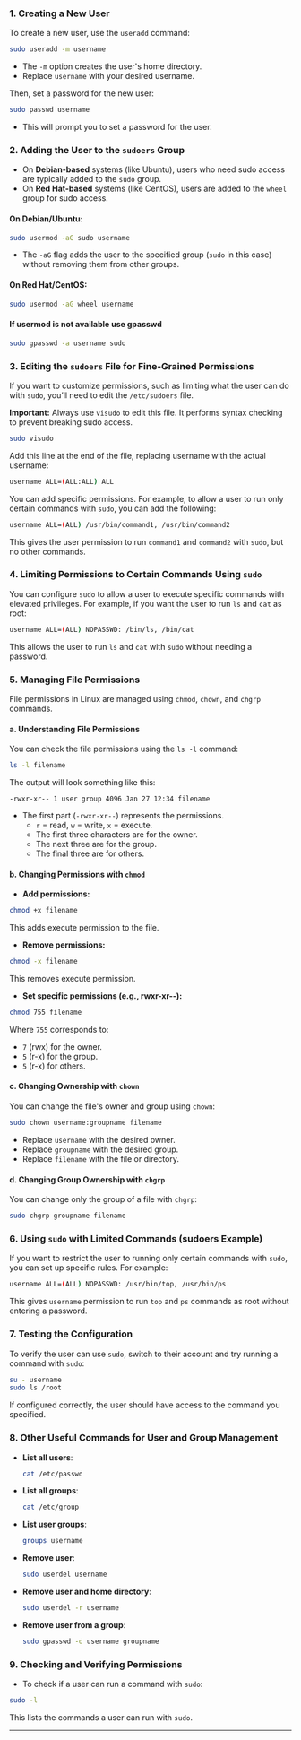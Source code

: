 ### 1. **Creating a New User**

To create a new user, use the `useradd` command:

```bash
sudo useradd -m username
```
- The `-m` option creates the user's home directory.
- Replace `username` with your desired username.

Then, set a password for the new user:

```bash
sudo passwd username
```
- This will prompt you to set a password for the user.

### 2. **Adding the User to the `sudoers` Group**

- On **Debian-based** systems (like Ubuntu), users who need sudo access are typically added to the `sudo` group.
- On **Red Hat-based** systems (like CentOS), users are added to the `wheel` group for sudo access.

#### On Debian/Ubuntu:
```bash
sudo usermod -aG sudo username
```
- The `-aG` flag adds the user to the specified group (`sudo` in this case) without removing them from other groups.

#### On Red Hat/CentOS:
```bash
sudo usermod -aG wheel username
```

#### If usermod is not available use gpasswd
```bash
sudo gpasswd -a username sudo
```
### 3. **Editing the `sudoers` File for Fine-Grained Permissions**

If you want to customize permissions, such as limiting what the user can do with `sudo`, you’ll need to edit the `/etc/sudoers` file. 

**Important:** Always use `visudo` to edit this file. It performs syntax checking to prevent breaking sudo access.

```bash
sudo visudo
```

Add this line at the end of the file, replacing username with the actual username:

```bash
username ALL=(ALL:ALL) ALL
```

You can add specific permissions. For example, to allow a user to run only certain commands with `sudo`, you can add the following:

```bash
username ALL=(ALL) /usr/bin/command1, /usr/bin/command2
```

This gives the user permission to run `command1` and `command2` with `sudo`, but no other commands.

### 4. **Limiting Permissions to Certain Commands Using `sudo`**

You can configure `sudo` to allow a user to execute specific commands with elevated privileges. For example, if you want the user to run `ls` and `cat` as root:

```bash
username ALL=(ALL) NOPASSWD: /bin/ls, /bin/cat
```

This allows the user to run `ls` and `cat` with `sudo` without needing a password.

### 5. **Managing File Permissions**

File permissions in Linux are managed using `chmod`, `chown`, and `chgrp` commands.

#### a. **Understanding File Permissions**

You can check the file permissions using the `ls -l` command:

```bash
ls -l filename
```

The output will look something like this:
```
-rwxr-xr-- 1 user group 4096 Jan 27 12:34 filename
```
- The first part (`-rwxr-xr--`) represents the permissions.
  - `r` = read, `w` = write, `x` = execute.
  - The first three characters are for the owner.
  - The next three are for the group.
  - The final three are for others.

#### b. **Changing Permissions with `chmod`**

- **Add permissions:**

```bash
chmod +x filename
```
This adds execute permission to the file.

- **Remove permissions:**

```bash
chmod -x filename
```
This removes execute permission.

- **Set specific permissions (e.g., rwxr-xr--):**

```bash
chmod 755 filename
```
Where `755` corresponds to:
- `7` (rwx) for the owner.
- `5` (r-x) for the group.
- `5` (r-x) for others.

#### c. **Changing Ownership with `chown`**

You can change the file's owner and group using `chown`:

```bash
sudo chown username:groupname filename
```
- Replace `username` with the desired owner.
- Replace `groupname` with the desired group.
- Replace `filename` with the file or directory.

#### d. **Changing Group Ownership with `chgrp`**

You can change only the group of a file with `chgrp`:

```bash
sudo chgrp groupname filename
```

### 6. **Using `sudo` with Limited Commands (sudoers Example)**

If you want to restrict the user to running only certain commands with `sudo`, you can set up specific rules. For example:

```bash
username ALL=(ALL) NOPASSWD: /usr/bin/top, /usr/bin/ps
```

This gives `username` permission to run `top` and `ps` commands as root without entering a password.

### 7. **Testing the Configuration**

To verify the user can use `sudo`, switch to their account and try running a command with `sudo`:

```bash
su - username
sudo ls /root
```

If configured correctly, the user should have access to the command you specified.

### 8. **Other Useful Commands for User and Group Management**

- **List all users**:  
  ```bash
  cat /etc/passwd
  ```

- **List all groups**:  
  ```bash
  cat /etc/group
  ```

- **List user groups**:  
  ```bash
  groups username
  ```

- **Remove user**:  
  ```bash
  sudo userdel username
  ```

- **Remove user and home directory**:  
  ```bash
  sudo userdel -r username
  ```

- **Remove user from a group**:  
  ```bash
  sudo gpasswd -d username groupname
  ```

### 9. **Checking and Verifying Permissions**

- To check if a user can run a command with `sudo`:

```bash
sudo -l
```

This lists the commands a user can run with `sudo`.

---
